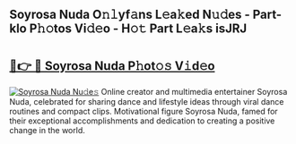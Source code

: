 ## Soyrosa Nuda O𝚗𝚕yf𝚊ns L𝚎a𝚔ed N𝚞𝚍es - Part-klo P𝚑𝚘tos Vi𝚍𝚎o - H𝚘𝚝 Part L𝚎a𝚔s isJRJ

# <h2><a href="http://kf5evrs.oniu.top/?m=Soyrosa+Nuda">🔗👉 🔴 Soyrosa Nuda P𝚑ot𝚘𝚜 V𝚒d𝚎o</a></h2>

[![Soyrosa Nuda Nu𝚍e𝚜](https://i.imgur.com/0qMVB7G.gif)](http://kf5evrs.oniu.top/?m=Soyrosa+Nuda)
Online creator and multimedia entertainer Soyrosa Nuda, celebrated for sharing dance and lifestyle ideas through viral dance routines and compact clips. Motivational figure Soyrosa Nuda, famed for their exceptional accomplishments and dedication to creating a positive change in the world.  
